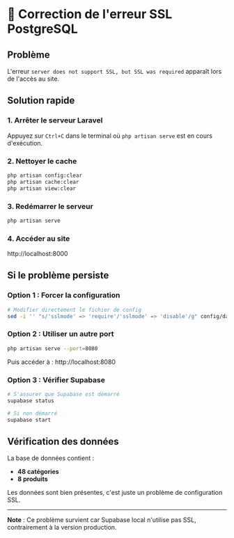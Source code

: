 # 🔧 Correction de l'erreur SSL PostgreSQL

## Problème
L'erreur `server does not support SSL, but SSL was required` apparaît lors de l'accès au site.

## Solution rapide

### 1. Arrêter le serveur Laravel
Appuyez sur `Ctrl+C` dans le terminal où `php artisan serve` est en cours d'exécution.

### 2. Nettoyer le cache
```bash
php artisan config:clear
php artisan cache:clear
php artisan view:clear
```

### 3. Redémarrer le serveur
```bash
php artisan serve
```

### 4. Accéder au site
http://localhost:8000

## Si le problème persiste

### Option 1 : Forcer la configuration
```bash
# Modifier directement le fichier de config
sed -i '' "s/'sslmode' => 'require'/'sslmode' => 'disable'/g" config/database.php
```

### Option 2 : Utiliser un autre port
```bash
php artisan serve --port=8080
```
Puis accéder à : http://localhost:8080

### Option 3 : Vérifier Supabase
```bash
# S'assurer que Supabase est démarré
supabase status

# Si non démarré
supabase start
```

## Vérification des données

La base de données contient :
- **48 catégories**
- **8 produits**

Les données sont bien présentes, c'est juste un problème de configuration SSL.

---

**Note** : Ce problème survient car Supabase local n'utilise pas SSL, contrairement à la version production.